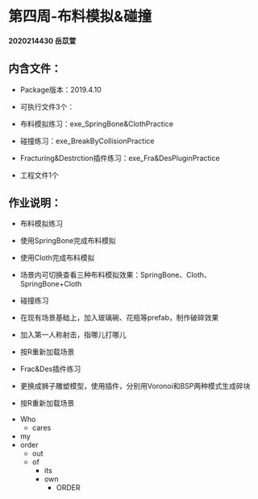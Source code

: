 # 第四周-布料模拟&碰撞

#### 2020214430 岳苡萱

## 内含文件：

 * Package版本：2019.4.10
  
 * 可执行文件3个：
 
  * 布料模拟练习：exe_SpringBone&ClothPractice
  
  * 碰撞练习：exe_BreakByCollisionPractice
  
  * Fracturing&Destrction插件练习：exe_Fra&DesPluginPractice
 
 * 工程文件1个
  
## 作业说明：

 * 布料模拟练习
 
  * 使用SpringBone完成布料模拟
  
  * 使用Cloth完成布料模拟
  
  * 场景内可切换查看三种布料模拟效果：SpringBone、Cloth、SpringBone+Cloth
  
 * 碰撞练习
 
  * 在现有场景基础上，加入玻璃碗、花瓶等prefab，制作破碎效果
  
  * 加入第一人称射击，指哪儿打哪儿
  
  * 按R重新加载场景
  
 * Frac&Des插件练习
 
  * 更换成狮子雕塑模型，使用插件，分别用Voronoi和BSP两种模式生成碎块
  
  * 按R重新加载场景

+ Who
    + cares
+ my
+ order
    + out
    + of
        + its
        + own
            + ORDER
